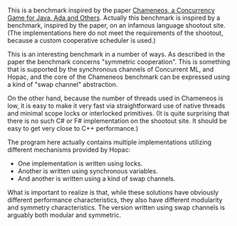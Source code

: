 This is a benchmark inspired by the paper [Chameneos, a Concurrency Game for
Java, Ada and Others](http://cedric.cnam.fr/PUBLIS/RC474.pdf).  Actually this
benchmark is inspired by a benchmark, inspired by the paper, on an infamous
language shootout site.  (The implementations here do not meet the requirements
of the shootout, because a custom cooperative scheduler is used.)

This is an interesting benchmark in a number of ways.  As described in the
paper the benchmark concerns "symmetric cooperation".  This is something that
is supported by the synchronous channels of Concurrent ML, and Hopac, and the
core of the Chameneos benchmark can be expressed using a kind of "swap channel"
abstraction.

On the other hand, because the number of threads used in Chameneos is low, it
is easy to make it very fast via straightforward use of native threads and
minimal scope locks or interlocked primitives.  (It is quite surprising that
there is no such C# or F# implementation on the shootout site.  It should be
easy to get very close to C++ performance.)

The program here actually contains multiple implementations utilizing different
mechanisms provided by Hopac:

* One implementation is written using locks.
* Another is written using synchronous variables.
* And another is written using a kind of swap channels.

What is important to realize is that, while these solutions have obviously
different performance characteristics, they also have different modularity and
symmetry characteristics.  The version written using swap channels is arguably
both modular and symmetric.

